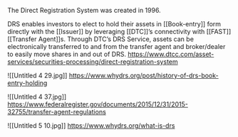 The Direct Registration System was created in 1996.

DRS enables investors to elect to hold their assets in [[Book-entry]] form directly with the [[Issuer]] by leveraging [[DTC]]’s connectivity with [[FAST]] [[Transfer Agent]]s. Through DTC’s DRS Service, assets can be electronically transferred to and from the transfer agent and broker/dealer to easily move shares in and out of DRS.
https://www.dtcc.com/asset-services/securities-processing/direct-registration-system

![[Untitled 4 29.jpg]]
https://www.whydrs.org/post/history-of-drs-book-entry-holding

![[Untitled 4 37.jpg]]
https://www.federalregister.gov/documents/2015/12/31/2015-32755/transfer-agent-regulations

![[Untitled 5 10.jpg]]
https://www.whydrs.org/what-is-drs